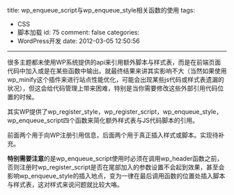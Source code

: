 title: wp_enqueue_script与wp_enqueue_style相关函数的使用
tags:
  - CSS
  - 脚本加载
id: 75
comment: false
categories:
  - WordPress开发
date: 2012-03-05 12:50:56
---

很多主题都未使用WP系统提供的api来引用额外脚本与样式表，而是在前端页面代码中加入或是在某些函数中输出。就最终结果来讲其实影响不大（当然如果使用wp_minify这个插件来进行站点性能优化，可能会出现某些js代码或样式表遗漏的状况），但这会给代码管理上带来困难，特别是当你需要修改这些外部引用代码位置的时候。

其实WP提供了wp_register_style，wp_register_script，wp_enqueue_style，wp_enqueue_script四个函数来简化额外样式表与JS代码脚本的引用。

前面两个用于向WP注册引用信息，后面两个用于真正插入样式或脚本。实现待补充。

**特别需要注意**的是wp_enqueue_script使用时必须在调用wp_header函数之前，否则注册时wp_register_script是否在尾部加入的参数设置不会起到效果，甚至会影响wp_enqueue_style的插入地点，变为一律在最后调用函数的位置处插入脚本与样式表，这对样式来说问题就比较大咯。
